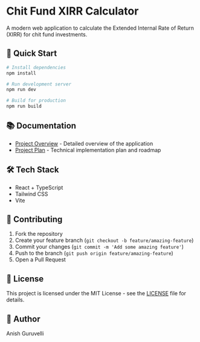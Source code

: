 # Chit Fund XIRR Calculator

A modern web application to calculate the Extended Internal Rate of Return (XIRR) for chit fund investments.

## 🚀 Quick Start

```bash
# Install dependencies
npm install

# Run development server
npm run dev

# Build for production
npm run build
```

## 📚 Documentation

- [Project Overview](docs/OVERVIEW.md) - Detailed overview of the application
- [Project Plan](docs/PROJECT_PLAN.md) - Technical implementation plan and roadmap

## 🛠️ Tech Stack

- React + TypeScript
- Tailwind CSS
- Vite

## 🤝 Contributing

1. Fork the repository
2. Create your feature branch (`git checkout -b feature/amazing-feature`)
3. Commit your changes (`git commit -m 'Add some amazing feature'`)
4. Push to the branch (`git push origin feature/amazing-feature`)
5. Open a Pull Request

## 📝 License

This project is licensed under the MIT License - see the [LICENSE](LICENSE) file for details.

## 👤 Author

Anish Guruvelli

